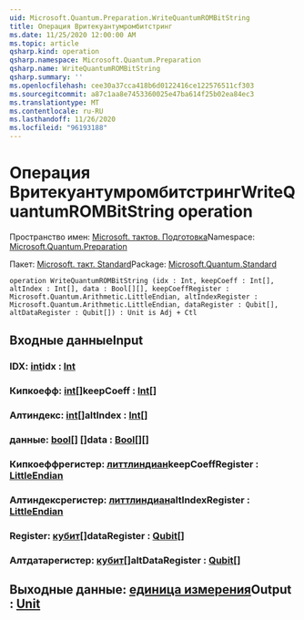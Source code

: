 ```yaml
---
uid: Microsoft.Quantum.Preparation.WriteQuantumROMBitString
title: Операция Вритекуантумромбитстринг
ms.date: 11/25/2020 12:00:00 AM
ms.topic: article
qsharp.kind: operation
qsharp.namespace: Microsoft.Quantum.Preparation
qsharp.name: WriteQuantumROMBitString
qsharp.summary: ''
ms.openlocfilehash: cee30a37cca418b6d0122416ce122576511cf303
ms.sourcegitcommit: a87c1aa8e7453360025e47ba614f25b02ea84ec3
ms.translationtype: MT
ms.contentlocale: ru-RU
ms.lasthandoff: 11/26/2020
ms.locfileid: "96193188"
---
```

# <a name="writequantumrombitstring-operation"></a><span data-ttu-id="7717f-102">Операция Вритекуантумромбитстринг</span><span class="sxs-lookup"><span data-stu-id="7717f-102">WriteQuantumROMBitString operation</span></span>

<span data-ttu-id="7717f-103">Пространство имен: [Microsoft. тактов. Подготовка](xref:Microsoft.Quantum.Preparation)</span><span class="sxs-lookup"><span data-stu-id="7717f-103">Namespace: [Microsoft.Quantum.Preparation](xref:Microsoft.Quantum.Preparation)</span></span>

<span data-ttu-id="7717f-104">Пакет: [Microsoft. такт. Standard](https://nuget.org/packages/Microsoft.Quantum.Standard)</span><span class="sxs-lookup"><span data-stu-id="7717f-104">Package: [Microsoft.Quantum.Standard](https://nuget.org/packages/Microsoft.Quantum.Standard)</span></span>




```qsharp
operation WriteQuantumROMBitString (idx : Int, keepCoeff : Int[], altIndex : Int[], data : Bool[][], keepCoeffRegister : Microsoft.Quantum.Arithmetic.LittleEndian, altIndexRegister : Microsoft.Quantum.Arithmetic.LittleEndian, dataRegister : Qubit[], altDataRegister : Qubit[]) : Unit is Adj + Ctl
```


## <a name="input"></a><span data-ttu-id="7717f-105">Входные данные</span><span class="sxs-lookup"><span data-stu-id="7717f-105">Input</span></span>

### <a name="idx--int"></a><span data-ttu-id="7717f-106">IDX: [int](xref:microsoft.quantum.lang-ref.int)</span><span class="sxs-lookup"><span data-stu-id="7717f-106">idx : [Int](xref:microsoft.quantum.lang-ref.int)</span></span>




### <a name="keepcoeff--int"></a><span data-ttu-id="7717f-107">Кипкоефф: [int](xref:microsoft.quantum.lang-ref.int)[]</span><span class="sxs-lookup"><span data-stu-id="7717f-107">keepCoeff : [Int](xref:microsoft.quantum.lang-ref.int)[]</span></span>




### <a name="altindex--int"></a><span data-ttu-id="7717f-108">Алтиндекс: [int](xref:microsoft.quantum.lang-ref.int)[]</span><span class="sxs-lookup"><span data-stu-id="7717f-108">altIndex : [Int](xref:microsoft.quantum.lang-ref.int)[]</span></span>




### <a name="data--bool"></a><span data-ttu-id="7717f-109">данные: [bool](xref:microsoft.quantum.lang-ref.bool)[] []</span><span class="sxs-lookup"><span data-stu-id="7717f-109">data : [Bool](xref:microsoft.quantum.lang-ref.bool)[][]</span></span>




### <a name="keepcoeffregister--littleendian"></a><span data-ttu-id="7717f-110">Кипкоеффрегистер: [литтлиндиан](xref:Microsoft.Quantum.Arithmetic.LittleEndian)</span><span class="sxs-lookup"><span data-stu-id="7717f-110">keepCoeffRegister : [LittleEndian](xref:Microsoft.Quantum.Arithmetic.LittleEndian)</span></span>




### <a name="altindexregister--littleendian"></a><span data-ttu-id="7717f-111">Алтиндексрегистер: [литтлиндиан](xref:Microsoft.Quantum.Arithmetic.LittleEndian)</span><span class="sxs-lookup"><span data-stu-id="7717f-111">altIndexRegister : [LittleEndian](xref:Microsoft.Quantum.Arithmetic.LittleEndian)</span></span>




### <a name="dataregister--qubit"></a><span data-ttu-id="7717f-112">Register: [кубит](xref:microsoft.quantum.lang-ref.qubit)[]</span><span class="sxs-lookup"><span data-stu-id="7717f-112">dataRegister : [Qubit](xref:microsoft.quantum.lang-ref.qubit)[]</span></span>




### <a name="altdataregister--qubit"></a><span data-ttu-id="7717f-113">Алтдатарегистер: [кубит](xref:microsoft.quantum.lang-ref.qubit)[]</span><span class="sxs-lookup"><span data-stu-id="7717f-113">altDataRegister : [Qubit](xref:microsoft.quantum.lang-ref.qubit)[]</span></span>





## <a name="output--unit"></a><span data-ttu-id="7717f-114">Выходные данные: [единица измерения](xref:microsoft.quantum.lang-ref.unit)</span><span class="sxs-lookup"><span data-stu-id="7717f-114">Output : [Unit](xref:microsoft.quantum.lang-ref.unit)</span></span>

